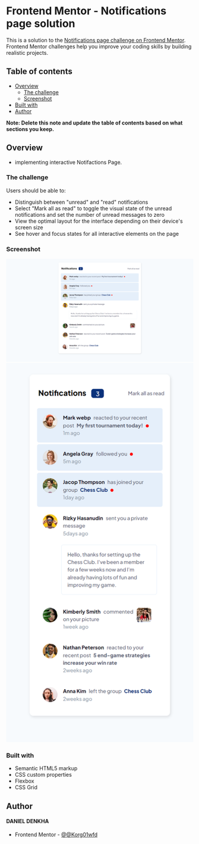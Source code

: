 # Frontend Mentor - Notifications page solution

This is a solution to the [Notifications page challenge on Frontend Mentor](https://www.frontendmentor.io/challenges/notifications-page-DqK5QAmKbC). Frontend Mentor challenges help you improve your coding skills by building realistic projects.

## Table of contents

- [Overview](#overview)
  - [The challenge](#the-challenge)
  - [Screenshot](#screenshot)
- [Built with](#built-with)
- [Author](#author)

**Note: Delete this note and update the table of contents based on what sections you keep.**

## Overview

- implementing interactive Notifactions Page.

### The challenge

Users should be able to:

- Distinguish between "unread" and "read" notifications
- Select "Mark all as read" to toggle the visual state of the unread notifications and set the number of unread messages to zero
- View the optimal layout for the interface depending on their device's screen size
- See hover and focus states for all interactive elements on the page

### Screenshot

![](./screenshots/desktop.png)
![](./screenshots/mobile.png)

### Built with

- Semantic HTML5 markup
- CSS custom properties
- Flexbox
- CSS Grid

## Author

#### DANIEL DENKHA

- Frontend Mentor - [@@Korg01wfd](https://www.frontendmentor.io/profile/Korg01wfd)
